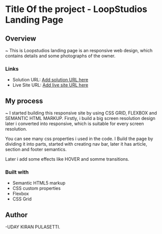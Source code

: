# Title Of the project - LoopStudios Landing Page

## Overview
~ This is Loopstudios landing page is an responsive web design, which contains details and some photographs of the owner.


### Links

- Solution URL: [Add solution URL here](https://your-solution-url.com)
- Live Site URL: [Add live site URL here](https://your-live-site-url.com)

## My process

~ I started building this responsive site by using CSS GRID, FLEXBOX and SEMANTIC HTML MARKUP. Firstly, i build a big screen resolution design later i converted into responsive, which is suitable for every screen resolution.

You can see many css properties i used in the code. I Build the page by dividing it into parts, started with creating nav bar, later it has article, section and footer semantics.

Later i add some effects like HOVER and somme transitions.


### Built with

- Semantic HTML5 markup
- CSS custom properties
- Flexbox
- CSS Grid


## Author

-UDAY KIRAN PULASETTI.